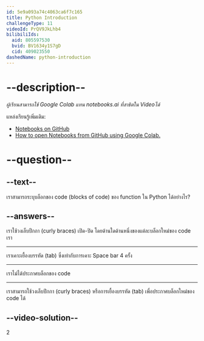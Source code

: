 ```yaml
---
id: 5e9a093a74c4063ca6f7c165
title: Python Introduction
challengeType: 11
videoId: PrQV9JkLhb4
bilibiliIds:
  aid: 805597530
  bvid: BV1634y1S7gD
  cid: 409023550
dashedName: python-introduction
---
```


# --description--

*ผู้เรียนสามารถใช้ Google Colab แทน notebooks.ai ที่สาธิตใน Videoได้*

แหล่งเรียนรู้เพิ่มเติม:

-   [Notebooks on GitHub](https://github.com/ine-rmotr-curriculum/ds-content-python-under-10-minutes)
-   [How to open Notebooks from GitHub using Google Colab.](https://colab.research.google.com/github/googlecolab/colabtools/blob/master/notebooks/colab-github-demo.ipynb)

# --question--

## --text--

เราสามารถระบุบล็อกของ code (blocks of code) ของ function ใน Python ได้อย่างไร? 

## --answers--

เราใช้วงเล็บปีกกา (curly braces) เปิด-ปิด โดยด้านใดด้านหนึ่งของแต่ละบล็อกใหม่ของ code เรา

---

เราเคาะเยื้องบรรทัด (tab) ซึ่งเท่ากับการเคาะ Space bar 4 ครั้ง

---

เราไม่ได้ประกาศบล็อกของ code

---

เราสามารถใช้วงเล็บปีกกา (curly braces) หรือการเยื้องบรรทัด (tab) เพื่อประกาศบล็อกใหม่ของ code ได้

## --video-solution--

2

